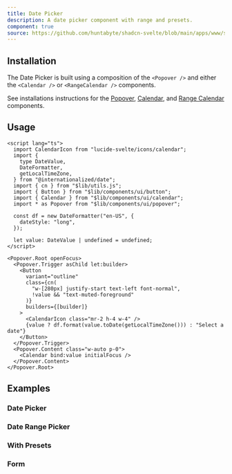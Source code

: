 ```yaml
---
title: Date Picker
description: A date picker component with range and presets.
component: true
source: https://github.com/huntabyte/shadcn-svelte/blob/main/apps/www/src/lib/registry/default/example/date-picker-demo.svelte
---
```


<script>
    import { ComponentPreview, ManualInstall } from '$lib/components/docs';
</script>

<ComponentPreview name="date-picker-demo">

<div />

</ComponentPreview>

## Installation

The Date Picker is built using a composition of the `<Popover />` and either the `<Calendar />` or `<RangeCalendar />` components.

See installations instructions for the [Popover](/docs/components/popover#installation), [Calendar](/docs/components/calendar#installation), and [Range Calendar](/docs/components/range-calendar#installation) components.

## Usage

```svelte
<script lang="ts">
  import CalendarIcon from "lucide-svelte/icons/calendar";
  import {
    type DateValue,
    DateFormatter,
    getLocalTimeZone,
  } from "@internationalized/date";
  import { cn } from "$lib/utils.js";
  import { Button } from "$lib/components/ui/button";
  import { Calendar } from "$lib/components/ui/calendar";
  import * as Popover from "$lib/components/ui/popover";

  const df = new DateFormatter("en-US", {
    dateStyle: "long",
  });

  let value: DateValue | undefined = undefined;
</script>

<Popover.Root openFocus>
  <Popover.Trigger asChild let:builder>
    <Button
      variant="outline"
      class={cn(
        "w-[280px] justify-start text-left font-normal",
        !value && "text-muted-foreground"
      )}
      builders={[builder]}
    >
      <CalendarIcon class="mr-2 h-4 w-4" />
      {value ? df.format(value.toDate(getLocalTimeZone())) : "Select a date"}
    </Button>
  </Popover.Trigger>
  <Popover.Content class="w-auto p-0">
    <Calendar bind:value initialFocus />
  </Popover.Content>
</Popover.Root>
```

## Examples

### Date Picker

<ComponentPreview name="date-picker-demo">

<div />

</ComponentPreview>

### Date Range Picker

<ComponentPreview name="date-picker-with-range">

<div />

</ComponentPreview>

### With Presets

<ComponentPreview name="date-picker-with-presets">

<div />

</ComponentPreview>

### Form

<ComponentPreview name="date-picker-form">

<div />

</ComponentPreview>

